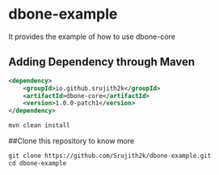 # dbone-example
It provides the example of how to use dbone-core

## Adding Dependency through Maven
```xml
<dependency>
    <groupId>io.github.srujith2k</groupId>
    <artifactId>dbone-core</artifactId>
    <version>1.0.0-patch1</version>
</dependency>
```
```xml
mvn clean install
```


##Clone this repository to know more
```xml
git clone https://github.com/Srujith2k/dbone-example.git
cd dbone-example
```

